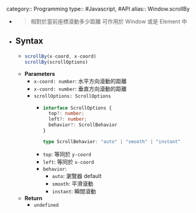 category:: Programming
type:: #Javascript, #API
alias:: Window.scrollBy

- > 相對於當前座標滾動多少距離
  可作用於 Window 或是 Element 中
- ## Syntax
	- ```js
	  scrollBy(x-coord, x-coord)
	  scrollBy(scrollOptions)
	  ```
	- **Parameters**
		- `x-coord: number`: 水平方向滾動的距離
		- `x-coord: number`: 垂直方向滾動的距離
		- `scrollOptions: ScrollOptions`
			- ```ts
			  interface ScrollOptions {
			    top?: number;
			    left?: number;
			    behavior?: ScrollBehavior
			  }
			  
			  type ScrollBehavior: "auto" | "smooth" | "instant"
			  ```
			- `top`: 等同於 `y-coord`
			- `left`: 等同於 `x-coord`
			- `behavior`:
				- `auto`: 瀏覽器 default
				- `smooth`: 平滑滾動
				- `instant`: 瞬間滾動
	- **Return**
		- `undefined`